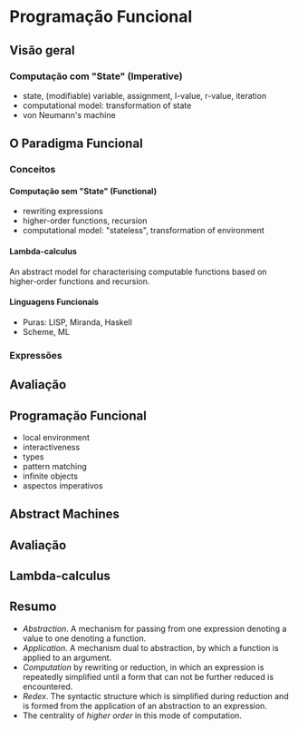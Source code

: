 # Programação Funcional

## Visão geral

### Computação com "State" (Imperative)
+ state, (modifiable) variable, assignment, l-value, r-value, iteration
+ computational model: transformation of state
+ von Neumann's machine

## O Paradigma Funcional

### Conceitos

#### Computação sem "State" (Functional)
+ rewriting expressions
+ higher-order functions, recursion
+ computational model: "stateless", transformation of environment

#### Lambda-calculus

An abstract model for characterising computable functions based on higher-order functions and recursion.

#### Linguagens Funcionais

+ Puras: LISP, Miranda, Haskell
+ Scheme, ML

### Expressões

## Avaliação

## Programação Funcional
+ local environment
+ interactiveness
+ types
+ pattern matching
+ infinite objects
+ aspectos imperativos

## Abstract Machines

## Avaliação

## Lambda-calculus

## Resumo

+ _Abstraction_. A mechanism for passing from one expression denoting a value to one denoting a function.
+ _Application_. A mechanism dual to abstraction, by which a function is applied to an argument.
+ _Computation_ by rewriting or reduction, in which an expression is repeatedly simplified until a form that can not be further reduced is encountered.
+ _Redex_. The syntactic structure which is simplified during reduction and is formed from the application of an abstraction to an expression.
+ The centrality of _higher order_ in this mode of computation.
